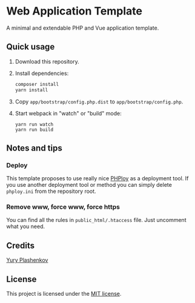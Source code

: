 # Web Application Template

A minimal and extendable PHP and Vue application template.

## Quick usage

1. Download this repository.

2. Install dependencies:

   ```bash
   composer install
   yarn install
   ```

3. Copy `app/bootstrap/config.php.dist` to `app/bootstrap/config.php`.

4. Start webpack in "watch" or "build" mode:

   ```
   yarn run watch
   yarn run build
   ```

## Notes and tips

### Deploy

This template proposes to use really nice [PHPloy](https://github.com/banago/PHPloy)
as a deployment tool. If you use another deployment tool or method you can simply delete
`phploy.ini` from the repository root.

### Remove www, force www, force https

You can find all the rules in `public_html/.htaccess` file. Just uncomment what you need.

## Credits

[Yury Plashenkov](https://yuryplashenkov.com)

## License

This project is licensed under the [MIT license](LICENSE.md).
